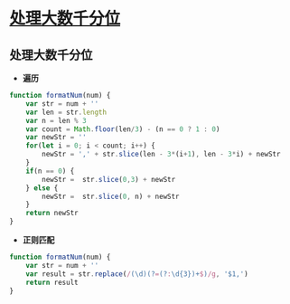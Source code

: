 # [处理大数千分位](https://github.com/Twlig/issuesBlog/issues/91)

## 处理大数千分位
- **遍历**

```javascript
function formatNum(num) {
    var str = num + ''
    var len = str.length
    var n = len % 3
    var count = Math.floor(len/3) - (n == 0 ? 1 : 0)
    var newStr = ''
    for(let i = 0; i < count; i++) {
        newStr = ',' + str.slice(len - 3*(i+1), len - 3*i) + newStr
    }
    if(n == 0) {
        newStr =  str.slice(0,3) + newStr
    } else {
        newStr =  str.slice(0, n) + newStr
    }
    return newStr
}
```

- **正则匹配**

```javascript
function formatNum(num) {
    var str = num + ''
    var result = str.replace(/(\d)(?=(?:\d{3})+$)/g, '$1,')
    return result
}
```

